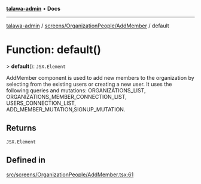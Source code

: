 [**talawa-admin**](../../../../README.md) • **Docs**

***

[talawa-admin](../../../../modules.md) / [screens/OrganizationPeople/AddMember](../README.md) / default

# Function: default()

\> **default**(): `JSX.Element`

AddMember component is used to add new members to the organization by selecting from
the existing users or creating a new user.
It uses the following queries and mutations:
 ORGANIZATIONS_LIST,
 ORGANIZATIONS_MEMBER_CONNECTION_LIST,
 USERS_CONNECTION_LIST,
 ADD_MEMBER_MUTATION,SIGNUP_MUTATION.

## Returns

`JSX.Element`

## Defined in

[src/screens/OrganizationPeople/AddMember.tsx:61](https://github.com/PalisadoesFoundation/talawa-admin/blob/7a991b3aa824070bd53d6367f1ce7f072321af88/src/screens/OrganizationPeople/AddMember.tsx#L61)
